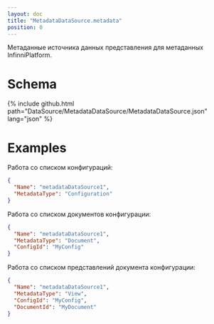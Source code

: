 ```yaml
---
layout: doc
title: "MetadataDataSource.metadata"
position: 0
---
```


Метаданные источника данных представления для метаданных InfinniPlatform.

# Schema

{% include github.html path="DataSource/MetadataDataSource/MetadataDataSource.json" lang="json" %}

# Examples

Работа со списком конфигураций:

```json
{
  "Name": "metadataDataSource1",
  "MetadataType": "Configuration"
}
```

Работа со списком документов конфигурации:

```json
{
  "Name": "metadataDataSource1",
  "MetadataType": "Document",
  "ConfigId": "MyConfig"
}
```

Работа со списком представлений документа конфигурации:

```json
{
  "Name": "metadataDataSource1",
  "MetadataType": "View",
  "ConfigId": "MyConfig",
  "DocumentId": "MyDocument"
}
```
